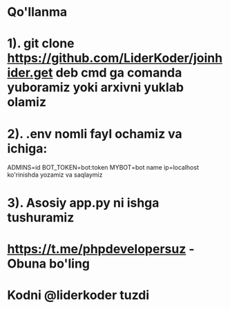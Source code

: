 # Qo'llanma
# 1). git clone https://github.com/LiderKoder/joinhider.get deb cmd ga comanda yuboramiz yoki arxivni yuklab olamiz
# 2). .env nomli fayl ochamiz va ichiga:
ADMINS=id
BOT_TOKEN=bot:token
MYBOT=bot name
ip=localhost
ko'rinishda yozamiz va saqlaymiz
# 3). Asosiy app.py ni ishga tushuramiz
# https://t.me/phpdevelopersuz - Obuna bo'ling
# Kodni @liderkoder tuzdi
